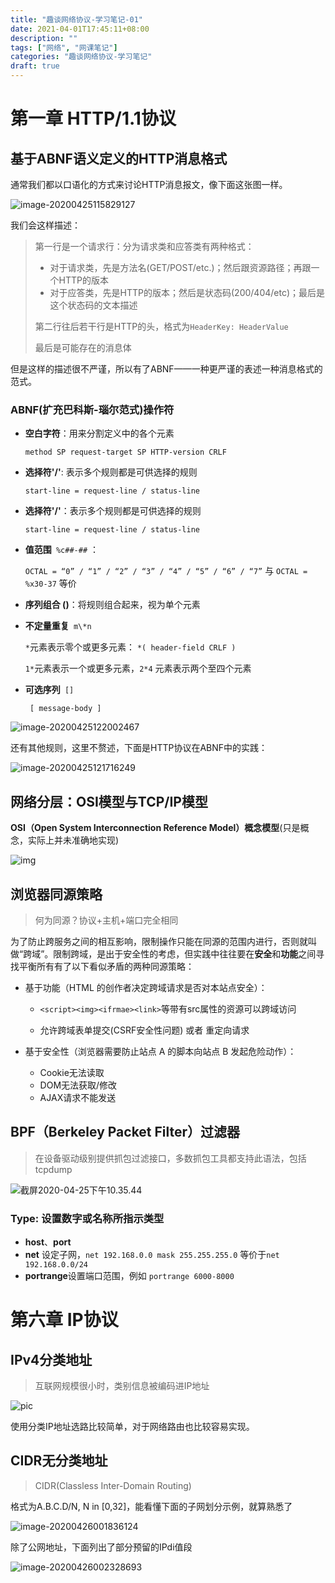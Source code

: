 ```yaml
---
title: "趣谈网络协议-学习笔记-01"
date: 2021-04-01T17:45:11+08:00
description: ""
tags: ["网络", "网课笔记"]
categories: "趣谈网络协议-学习笔记"
draft: true
---
```


# 第一章 HTTP/1.1协议



## 基于ABNF语义定义的HTTP消息格式

通常我们都以口语化的方式来讨论HTTP消息报文，像下面这张图一样。

![image-20200425115829127](http://minio.gogodjzhu.com/images/20200425_115829_1c5b6e30-e0ff-40dc-9feb-1d14b1b6a372.png)

我们会这样描述：

>  第一行是一个请求行：分为请求类和应答类有两种格式：
>
>  	- 对于请求类，先是方法名(GET/POST/etc.)；然后跟资源路径；再跟一个HTTP的版本
>  	- 对于应答类，先是HTTP的版本；然后是状态码(200/404/etc)；最后是这个状态码的文本描述
>
>  第二行往后若干行是HTTP的头，格式为`HeaderKey: HeaderValue`
>
>  最后是可能存在的消息体

但是这样的描述很不严谨，所以有了ABNF——一种更严谨的表述一种消息格式的范式。

### ABNF(扩充巴科斯-瑙尔范式)操作符

- **空白字符**：用来分割定义中的各个元素

  `method SP request-target SP HTTP-version CRLF`

- **选择符'/'**: 表示多个规则都是可供选择的规则

  `start-line = request-line / status-line`

- **选择符'/'**：表示多个规则都是可供选择的规则  

  `start-line = request-line / status-line`

- **值范围**` %c##-##` ： 

  `OCTAL = “0” / “1” / “2” / “3” / “4” / “5” / “6” / “7”` 与 `OCTAL = %x30-37` 等价 

- **序列组合 ()**：将规则组合起来，视为单个元素

- **不定量重复**` m\*n`

  `*`元素表示零个或更多元素： `*( header-field CRLF )`

  `1*`元素表示一个或更多元素，`2*4` 元素表示两个至四个元素 

- **可选序列**` []`

  ` [ message-body ]`

![image-20200425122002467](http://minio.gogodjzhu.com/images/20200425_122002_615e3d95-0e02-4860-82d2-52896fea6775.png)

还有其他规则，这里不赘述，下面是HTTP协议在ABNF中的实践：

![image-20200425121716249](http://minio.gogodjzhu.com/images/20200425_121716_fabc2dc7-83aa-4e23-8183-5514391d1397.png)



## 网络分层：OSI模型与TCP/IP模型

**OSI（Open System Interconnection Reference Model）概念模型**(只是概念，实际上并未准确地实现)

![img](http://minio.gogodjzhu.com/images/20200425_133533_24a1f467-0275-4b68-8d78-a6af30a07c8e.png)

## 浏览器同源策略

> 何为同源？协议+主机+端口完全相同

为了防止跨服务之间的相互影响，限制操作只能在同源的范围内进行，否则就叫做“跨域”。限制跨域，是出于安全性的考虑，但实践中往往要在**安全**和**功能**之间寻找平衡所有有了以下看似矛盾的两种同源策略：

- 基于功能（HTML 的创作者决定跨域请求是否对本站点安全）：

  - `<script><img><ifrmae><link>`等带有src属性的资源可以跨域访问

  - 允许跨域表单提交(CSRF安全性问题) 或者 重定向请求

- 基于安全性（浏览器需要防止站点 A 的脚本向站点 B 发起危险动作）：
  - Cookie无法读取
  - DOM无法获取/修改
  - AJAX请求不能发送

## BPF（Berkeley Packet Filter）过滤器

> 在设备驱动级别提供抓包过滤接口，多数抓包工具都支持此语法，包括tcpdump

![截屏2020-04-25下午10.35.44](http://minio.gogodjzhu.com/images/20200425_223642_3c953973-6933-4e1d-9676-acddd3e1040b.png)

### Type: 设置数字或名称所指示类型

- **host**、**port**
- **net** 设定子网，`net 192.168.0.0 mask 255.255.255.0` 等价于`net 192.168.0.0/24`
- **portrange**设置端口范围，例如 `portrange 6000-8000`



# 第六章 IP协议

## IPv4分类地址

> 互联网规模很小时，类别信息被编码进IP地址

![pic](http://minio.gogodjzhu.com/images/20200426_000739_e33d824e-f766-411f-80f5-23cf61b2d62e.png)

使用分类IP地址选路比较简单，对于网络路由也比较容易实现。

## CIDR无分类地址

> CIDR(Classless Inter-Domain Routing)

格式为A.B.C.D/N, N in [0,32]，能看懂下面的子网划分示例，就算熟悉了

![image-20200426001836124](http://minio.gogodjzhu.com/images/20200426_082452_26598852-b2b9-4be8-85b7-cf31e944001b.png)

除了公网地址，下面列出了部分预留的IPdi值段

![image-20200426002328693](http://minio.gogodjzhu.com/images/20200426_082445_1a3095bc-8daa-4519-929d-5c3e38000684.png)